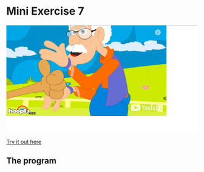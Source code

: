 # Mini Exercise 7
[![Screenshot](https://raw.githubusercontent.com/JesperVendelbo/mini-ex/master/mini_ex7/screenshot.PNG)](https://rawgit.com/jduust/mini-ex/master/mini_ex7/index.html)

[Try it out here](https://rawgit.com/JesperVendelbo/mini-ex/master/mini_ex7/index.html)

## The program
